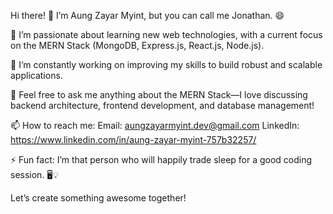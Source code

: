 Hi there! 👋 I’m Aung Zayar Myint, but you can call me Jonathan. 😄


  👀   I’m passionate about learning new web technologies, with a current focus on the MERN Stack (MongoDB, Express.js, React.js, Node.js).
  
  🌱   I’m constantly working on improving my skills to build robust and scalable applications.
  
  💬   Feel free to ask me anything about the MERN Stack—I love discussing backend architecture, frontend development, and database management!
  
  📫   How to reach me:
          Email: aungzayarmyint.dev@gmail.com
          LinkedIn: https://www.linkedin.com/in/aung-zayar-myint-757b32257/

  ⚡ Fun fact: I’m that person who will happily trade sleep for a good coding session. 🖥️💡
  

Let’s create something awesome together!
